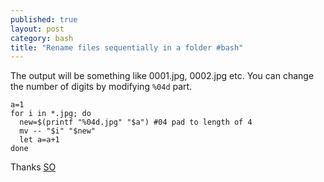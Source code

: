 ```yaml
---
published: true
layout: post
category: bash
title: "Rename files sequentially in a folder #bash"
---
```



The output will be something like 0001.jpg, 0002.jpg etc. You can change the number of digits by modifying `%04d` part.

```
a=1
for i in *.jpg; do
  new=$(printf "%04d.jpg" "$a") #04 pad to length of 4
  mv -- "$i" "$new"
  let a=a+1
done
```

Thanks [SO](http://stackoverflow.com/questions/3211595/renaming-files-in-a-folder-to-sequential-numbers)